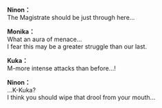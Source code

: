 # 

  
**Ninon：**  
The Magistrate should be just through here...  
  
**Monika：**  
What an aura of menace...  
I fear this may be a greater struggle than our last.  
  
**Kuka：**  
M-more intense attacks than before...!  
  
**Ninon：**  
...K-Kuka?  
I think you should wipe that drool from your mouth...  
